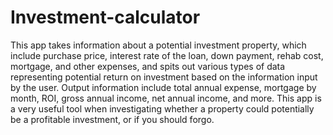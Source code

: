 # Investment-calculator
This app takes information about a potential investment property, which include purchase price, interest rate of the loan, down payment, rehab cost, mortgage, and other expenses, and spits out various types of data representing potential return on investment based on the information input by the user. Output information include total annual expense, mortgage by month, ROI, gross annual income, net annual income, and more. This app is a very useful tool when investigating whether a property could potentially be a profitable investment, or if you should forgo.
